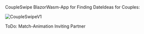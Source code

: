 CoupleSwipe BlazorWasm-App for Finding DateIdeas for Couples:

![CoupleSwipeV1](https://github.com/FatihKaraoglu/CoupleDate/assets/92977862/c742b9c6-814e-4e6d-874f-7251272946b5)

ToDo:
Match-Animation
Inviting Partner

